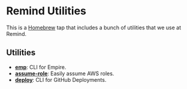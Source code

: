 # Remind Utilities

This is a [Homebrew](http://brew.sh/) tap that includes a bunch of utilities that we use at Remind.

## Utilities

* **[emp](https://github.com/remind101/empire)**: CLI for Empire.
* **[assume-role](https://github.com/remind101/assume-role)**: Easily assume AWS roles.
* **[deploy](https://github.com/remind101/deploy)**: CLI for GitHub Deployments.
